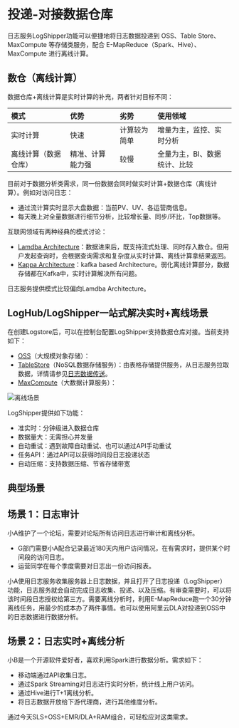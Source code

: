 # 投递-对接数据仓库

日志服务LogShipper功能可以便捷地将日志数据投递到 OSS、Table Store、MaxCompute 等存储类服务，配合 E-MapReduce（Spark、Hive）、MaxCompute 进行离线计算。

## 数仓（离线计算）

数据仓库+离线计算是实时计算的补充，两者针对目标不同：

|模式|优势|劣势|使用领域|
|:-|:-|:-|:---|
|实时计算|快速|计算较为简单|增量为主，监控、实时分析|
|离线计算（数据仓库）|精准、计算能力强|较慢|全量为主，BI、数据统计、比较|

目前对于数据分析类需求，同一份数据会同时做实时计算+数据仓库（离线计算）。例如对访问日志：

-   通过流计算实时显示大盘数据：当前PV、UV、各运营商信息。
-   每天晚上对全量数据进行细节分析，比较增长量、同步/环比，Top数据等。

互联网领域有两种经典的模式讨论：

-   [Lamdba Architecture](http://lambda-architecture.net/)：数据进来后，既支持流式处理、同时存入数仓。但用户发起查询时，会根据查询需求和复杂度从实时计算、离线计算拿结果返回。
-   [Kappa Architecture](http://milinda.pathirage.org/kappa-architecture.com/)：kafka based Architecture。弱化离线计算部分，数据存储都在Kafka中，实时计算解决所有问题。

日志服务提供模式比较偏向Lamdba Architecture。

## LogHub/LogShipper一站式解决实时+离线场景

在创建Logstore后，可以在控制台配置LogShipper支持数据仓库对接。当前支持如下：

-   [OSS](/intl.zh-CN/产品简介/什么是对象存储OSS.md)（大规模对象存储）：
-   [TableStore](/intl.zh-CN/产品简介/什么是表格存储.md)（NoSQL数据存储服务）：由表格存储提供服务，从日志服务拉取数据，详情请参见[日志数据传送]()。
-   [MaxCompute](/intl.zh-CN/产品简介/什么是MaxCompute.md)（大数据计算服务）：

![离线场景](https://static-aliyun-doc.oss-accelerate.aliyuncs.com/assets/img/zh-CN/6808449951/p32467.png)

LogShipper提供如下功能：

-   准实时：分钟级进入数据仓库
-   数据量大：无需担心并发量
-   自动重试：遇到故障自动重试、也可以通过API手动重试
-   任务API：通过API可以获得时间段日志投递状态
-   自动压缩：支持数据压缩、节省存储带宽

## 典型场景

## 场景 1：日志审计

小A维护了一个论坛，需要对论坛所有访问日志进行审计和离线分析。

-   G部门需要小A配合记录最近180天内用户访问情况，在有需求时，提供某个时间段的访问日志。
-   运营同学在每个季度需要对日志出一份访问报表。

小A使用日志服务收集服务器上日志数据，并且打开了日志投递（LogShipper）功能，日志服务就会自动完成日志收集、投递、以及压缩。有审查需要时，可以将该时间段日志授权给第三方。需要离线分析时，利用E-MapReduce跑一个30分钟离线任务，用最少的成本办了两件事情。也可以使用阿里云DLA对投递到OSS中的日志数据进行数据分析。

## 场景 2：日志实时+离线分析

小B是一个开源软件爱好者，喜欢利用Spark进行数据分析。需求如下：

-   移动端通过API收集日志。
-   通过Spark Streaming对日志进行实时分析，统计线上用户访问。
-   通过Hive进行T+1离线分析。
-   将日志数据开放给下游代理商，进行其他维度分析。

通过今天SLS+OSS+EMR/DLA+RAM组合，可轻松应对这类需求。

